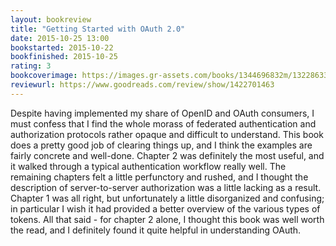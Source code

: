 ```yaml
---
layout: bookreview
title: "Getting Started with OAuth 2.0"
date: 2015-10-25 13:00
bookstarted: 2015-10-22
bookfinished: 2015-10-25
rating: 3
bookcoverimage: https://images.gr-assets.com/books/1344696832m/13228633.jpg
reviewurl: https://www.goodreads.com/review/show/1422701463
---
```


Despite having implemented my share of OpenID and OAuth consumers, I must confess that I find the whole morass of federated authentication and authorization protocols rather opaque and difficult to understand. This book does a pretty good job of clearing things up, and I think the examples are fairly concrete and well-done. Chapter 2 was definitely the most useful, and it walked through a typical authentication workflow really well. The remaining chapters felt a little perfunctory and rushed, and I thought the description of server-to-server authorization was a little lacking as a result. Chapter 1 was all right, but unfortunately a little disorganized and confusing; in particular I wish it had provided a better overview of the various types of tokens. All that said - for chapter 2 alone, I thought this book was well worth the read, and I definitely found it quite helpful in understanding OAuth.